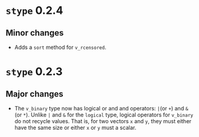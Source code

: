 # `stype` 0.2.4

## Minor changes

* Adds a `sort` method for `v_rcensored`.

# `stype` 0.2.3

## Major changes

* The `v_binary` type now has logical or and and operators: `|`(or `+`) and `&` (or `*`). Unlike `|` and `&` for the `logical` type, logical operators for `v_binary`  do not recycle values. That is, for two vectors `x` and `y`, they must either have the same size or either `x` or `y` must a scalar.